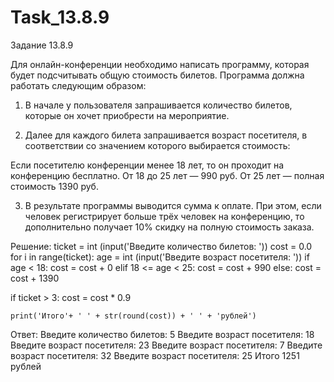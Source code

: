 # Task_13.8.9
Задание 13.8.9

Для онлайн-конференции необходимо написать программу, которая будет подсчитывать общую стоимость билетов. Программа должна работать следующим образом:

1. В начале у пользователя запрашивается количество билетов, которые он хочет приобрести на мероприятие.

2. Далее для каждого билета запрашивается возраст посетителя, в соответствии со значением которого выбирается стоимость:

Если посетителю конференции менее 18 лет, то он проходит на конференцию бесплатно.
От 18 до 25 лет — 990 руб.
От 25 лет — полная стоимость 1390 руб.

3. В результате программы выводится сумма к оплате. При этом, если человек регистрирует больше трёх человек на конференцию, то дополнительно получает 10% скидку на полную стоимость заказа.

Решение:
ticket = int (input('Введите количество билетов: '))
cost = 0.0
for i in range(ticket):
    age = int (input('Введите возраст посетителя: '))
if age < 18:
     cost = cost + 0
elif 18 <= age < 25:
     cost = cost + 990
else: cost = cost + 1390

if ticket > 3:
    cost = cost * 0.9

    print('Итого'+ ' ' + str(round(cost)) + ' ' + 'рублей')
    
Ответ: 
Введите количество билетов: 5
Введите возраст посетителя: 18
Введите возраст посетителя: 23
Введите возраст посетителя: 7
Введите возраст посетителя: 32
Введите возраст посетителя: 25
Итого 1251 рублей
